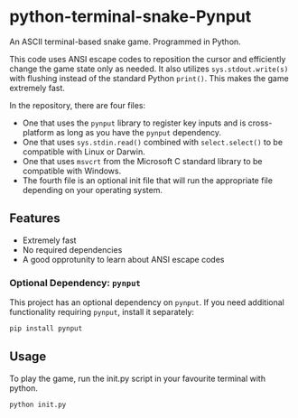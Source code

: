 # python-terminal-snake-Pynput

An ASCII terminal-based snake game. Programmed in Python.

This code uses ANSI escape codes to reposition the cursor and efficiently change the game state only as needed. It also utilizes `sys.stdout.write(s)` with flushing instead of the standard Python `print()`. This makes the game extremely fast. 

In the repository, there are four files:
- One that uses the `pynput` library to register key inputs and is cross-platform as long as you have the `pynput` dependency.
- One that uses `sys.stdin.read()` combined with `select.select()` to be compatible with Linux or Darwin.
- One that uses `msvcrt` from the Microsoft C standard library to be compatible with Windows.
- The fourth file is an optional init file that will run the appropriate file depending on your operating system.

## Features
- Extremely fast
- No required dependencies
- A good opprotunity to learn about ANSI escape codes

### Optional Dependency: `pynput`
This project has an optional dependency on `pynput`. If you need additional functionality requiring `pynput`, install it separately:
```sh
pip install pynput
```

## Usage
To play the game, run the init.py script in your favourite terminal with python.
```sh
python init.py
```
